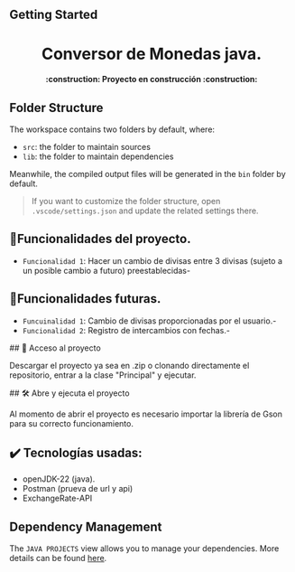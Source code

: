 ## Getting Started

<h1 align="center"> Conversor de Monedas java. </h1>

<h4 align="center">
:construction: Proyecto en construcción :construction:
</h4>

## Folder Structure

The workspace contains two folders by default, where:

- `src`: the folder to maintain sources
- `lib`: the folder to maintain dependencies

Meanwhile, the compiled output files will be generated in the `bin` folder by default.

> If you want to customize the folder structure, open `.vscode/settings.json` and update the related settings there.

## :hammer:Funcionalidades del proyecto.
- `Funcionalidad 1`: Hacer un cambio de divisas entre 3 divisas (sujeto a un posible cambio a futuro) preestablecidas-

## :hammer:Funcionalidades futuras.
- `Funcuinalidad 1`: Cambio de divisas proporcionadas por el usuario.-
- `Funcionalidad 2`: Registro de intercambios con fechas.-

\## 📁 Acceso al proyecto

 Descargar el proyecto ya sea en .zip o clonando directamente el repositorio, entrar a la clase "Principal" y ejecutar.

\## 🛠️ Abre y ejecuta el proyecto

Al momento de abrir el proyecto es necesario importar la librería de Gson para su correcto funcionamiento.

## ✔️ Tecnologías usadas:
* openJDK-22 (java).
* Postman (prueva de url y api)
* ExchangeRate-API
 
## Dependency Management

The `JAVA PROJECTS` view allows you to manage your dependencies. More details can be found [here](https://github.com/microsoft/vscode-java-dependency#manage-dependencies).
